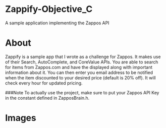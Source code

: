 Zappify-Objective_C
===================

A sample application implementing the Zappos API

About
============

Zappify is a sample app that I wrote as a challenge for Zappos.  It makes use of their Search, AutoComplete, and CoreValue APIs.  You are able to search for items from Zappos.com and have the displayed along with important information about it.  You can then enter you email address to be notified when the item discounted to your desired price (default is 20% off).  It will check every hour for updated pricing.


###Note
To actually use the project, make sure to put your Zappos API Key in the constant defined in ZapposBrain.h.


Images
============